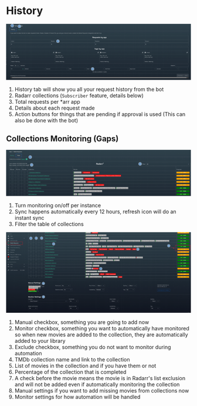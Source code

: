 # History

![media-requests-1.png](../../assets/screenshots/website/media-requests-1.png)

1. History tab will show you all your request history from the bot
2. Radarr collections (`Subscriber` feature, details below)
3. Total requests per \*arr app
4. Details about each request made
5. Action buttons for things that are pending if approval is used (This can also be done with the bot)

## Collections Monitoring (Gaps)

![media-requests-1.png](../../assets/screenshots/website/media-requests-3.png)

1. Turn monitoring on/off per instance
1. Sync happens automatically every 12 hours, refresh icon will do an instant sync
1. Filter the table of collections

![media-requests-1.png](../../assets/screenshots/website/media-requests-2.png)

1. Manual checkbox, something you are going to add now
1. Monitor checkbox, something you want to automatically have monitored so when new movies are added to the collection, they are automatically added to your library
1. Exclude checkbox, something you do not want to monitor during automation
1. TMDb collection name and link to the collection
1. List of movies in the collection and if you have them or not
1. Percentage of the collection that is completed
1. A check before the movie means the movie is in Radarr's list exclusion and will not be added even if automatically monitoring the collection
1. Manual settings if you want to add missing movies from collections now
1. Monitor settings for how automation will be handled
